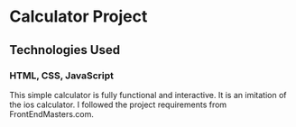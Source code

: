 # Calculator Project

## Technologies Used
### HTML, CSS, JavaScript

This simple calculator is fully functional and interactive.
It is an imitation of the ios calculator.
I followed the project requirements from FrontEndMasters.com.
